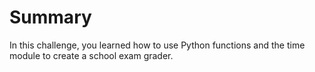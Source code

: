 # Summary

In this challenge, you learned how to use Python functions and the time module to create a school exam grader.

